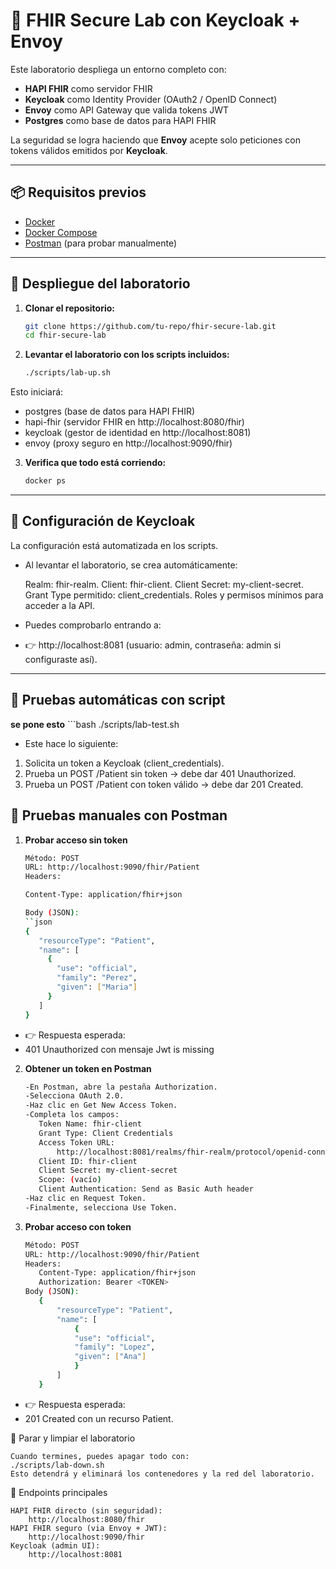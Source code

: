 # 🔐 FHIR Secure Lab con Keycloak + Envoy

Este laboratorio despliega un entorno completo con:

- **HAPI FHIR** como servidor FHIR
- **Keycloak** como Identity Provider (OAuth2 / OpenID Connect)
- **Envoy** como API Gateway que valida tokens JWT
- **Postgres** como base de datos para HAPI FHIR

La seguridad se logra haciendo que **Envoy** acepte solo peticiones con tokens válidos emitidos por **Keycloak**.

---

## 📦 Requisitos previos

- [Docker](https://docs.docker.com/get-docker/)  
- [Docker Compose](https://docs.docker.com/compose/install/)  
- [Postman](https://www.postman.com/downloads/) (para probar manualmente)

---

## 🚀 Despliegue del laboratorio

1. **Clonar el repositorio:**

   ```bash
   git clone https://github.com/tu-repo/fhir-secure-lab.git
   cd fhir-secure-lab

2. **Levantar el laboratorio con los scripts incluidos:**
    ```bash
    ./scripts/lab-up.sh

Esto iniciará:
- postgres (base de datos para HAPI FHIR)
- hapi-fhir (servidor FHIR en http://localhost:8080/fhir)
- keycloak (gestor de identidad en http://localhost:8081)
- envoy (proxy seguro en http://localhost:9090/fhir)

3. **Verifica que todo está corriendo:**
     ```bash
    docker ps
---

## 🔑 Configuración de Keycloak
La configuración está automatizada en los scripts.
- Al levantar el laboratorio, se crea automáticamente:

    Realm: fhir-realm.
    Client: fhir-client.
    Client Secret: my-client-secret.
    Grant Type permitido: client_credentials.
    Roles y permisos mínimos para acceder a la API.

- Puedes comprobarlo entrando a:
- 👉 http://localhost:8081 (usuario: admin, contraseña: admin si configuraste así).

---

## 🧪 Pruebas automáticas con script
   **se pone esto**
     ```bash
    ./scripts/lab-test.sh

- Este hace lo siguiente:

1. Solicita un token a Keycloak (client_credentials).
2. Prueba un POST /Patient sin token → debe dar 401 Unauthorized.
3. Prueba un POST /Patient con token válido → debe dar 201 Created.

## 🧪 Pruebas manuales con Postman
1. **Probar acceso sin token**
     ```bash
    Método: POST
    URL: http://localhost:9090/fhir/Patient
    Headers:
    
    Content-Type: application/fhir+json

    Body (JSON):
    ``json
    {
        "resourceType": "Patient",
        "name": [
          {
            "use": "official",
            "family": "Perez",
            "given": ["Maria"]
          }
        ]
    }
- 👉 Respuesta esperada:
- 401 Unauthorized con mensaje Jwt is missing 

2. **Obtener un token en Postman**
     ```bash
    -En Postman, abre la pestaña Authorization.
    -Selecciona OAuth 2.0.
    -Haz clic en Get New Access Token.
    -Completa los campos:
        Token Name: fhir-client
        Grant Type: Client Credentials
        Access Token URL:
            http://localhost:8081/realms/fhir-realm/protocol/openid-connect/token
        Client ID: fhir-client
        Client Secret: my-client-secret
        Scope: (vacío)
        Client Authentication: Send as Basic Auth header
    -Haz clic en Request Token.
    -Finalmente, selecciona Use Token.
    
3. **Probar acceso con token**
     ```bash
    Método: POST
    URL: http://localhost:9090/fhir/Patient
    Headers:
        Content-Type: application/fhir+json
        Authorization: Bearer <TOKEN>
    Body (JSON):
        {
            "resourceType": "Patient",
            "name": [
                {
                "use": "official",
                "family": "Lopez",
                "given": ["Ana"]
                }
            ]
        }
- 👉 Respuesta esperada:
- 201 Created con un recurso Patient.

🛑 Parar y limpiar el laboratorio

    Cuando termines, puedes apagar todo con:
    ./scripts/lab-down.sh
    Esto detendrá y eliminará los contenedores y la red del laboratorio.

📌 Endpoints principales

    HAPI FHIR directo (sin seguridad):
        http://localhost:8080/fhir
    HAPI FHIR seguro (via Envoy + JWT):
        http://localhost:9090/fhir
    Keycloak (admin UI):
        http://localhost:8081



